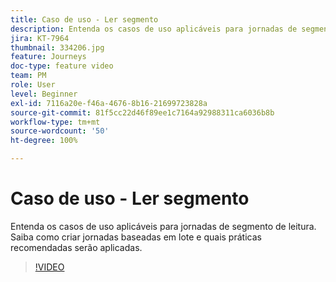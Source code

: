 ```yaml
---
title: Caso de uso - Ler segmento
description: Entenda os casos de uso aplicáveis para jornadas de segmento de leitura. Saiba como criar jornadas baseadas em lote e quais práticas recomendadas serão aplicadas.
jira: KT-7964
thumbnail: 334206.jpg
feature: Journeys
doc-type: feature video
team: PM
role: User
level: Beginner
exl-id: 7116a20e-f46a-4676-8b16-21699723828a
source-git-commit: 81f5cc22d46f89ee1c7164a92988311ca6036b8b
workflow-type: tm+mt
source-wordcount: '50'
ht-degree: 100%

---
```


# Caso de uso - Ler segmento

Entenda os casos de uso aplicáveis para jornadas de segmento de leitura. Saiba como criar jornadas baseadas em lote e quais práticas recomendadas serão aplicadas.

>[!VIDEO](https://video.tv.adobe.com/v/334206?quality=12&learn=on)
